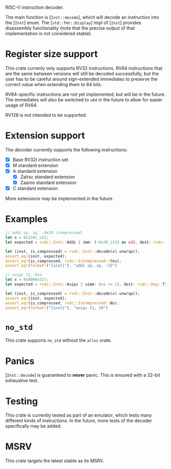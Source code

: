 RISC-V instruction decoder.

The main function is [`Inst::decode`], which will decode an instruction into the [`Inst`] enum.
The [`std::fmt::Display`] impl of [`Inst`] provides disassembly functionality
(note that the precise output of that implementation is not considered stable).

# Register size support

This crate currenly only supports RV32 instructions.
RV64 instructions that are the same between versions will still be decoded successfully, but the user
has to be careful around sign-extended immediates to preserve the correct value when extending them to 64 bits.

RV64-specific instructions are not yet implemented, but will be in the future.
The immediates will also be switched to `u64` in the future to allow for easier usage of RV64.

RV128 is not intended to be supported.

# Extension support

The decoder currently supports the following instructions:

- [x] Base RV32I instruction set
- [x] M standard extension
- [x] A standard extension
  - [x] Zalrsc standard extension
  - [x] Zaamo standard extension
- [x] C standard extension

More extensions may be implemented in the future.

# Examples

```rust
// addi sp, sp, -0x20 (compressed)
let x = 0x1101_u32;
let expected = rvdc::Inst::Addi { imm: (-0x20_i32) as u32, dest: rvdc::Reg::SP, src1: rvdc::Reg::SP };

let (inst, is_compressed) = rvdc::Inst::decode(x).unwrap();
assert_eq!(inst, expected);
assert_eq!(is_compressed, rvdc::IsCompressed::Yes);
assert_eq!(format!("{inst}"), "addi sp, sp, -32")
```

```rust
// auipc t1, 0xa
let x = 0x0000a317;
let expected = rvdc::Inst::Auipc { uimm: 0xa << 12, dest: rvdc::Reg::T1 };

let (inst, is_compressed) = rvdc::Inst::decode(x).unwrap();
assert_eq!(inst, expected);
assert_eq!(is_compressed, rvdc::IsCompressed::No);
assert_eq!(format!("{inst}"), "auipc t1, 10")
```

# `no_std`

This crate supports `no_std` without the `alloc` crate.

# Panics

[`Inst::decode`] is guaranteed to **never** panic. This is ensured with a 32-bit exhaustive test.

# Testing

This crate is currently tested as part of an emulator, which tests many different kinds of instructions.
In the future, more tests of the decoder specifically may be added.

# MSRV

This crate targets the latest stable as its MSRV.
